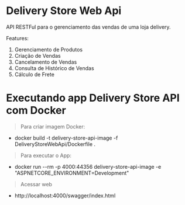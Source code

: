 # Delivery Store Web Api
API RESTFul para o gerenciamento das vendas de uma loja delivery.

Features:

1. Gerenciamento de Produtos
2. Criação de Vendas
3. Cancelamento de Vendas
4. Consulta de Histórico de Vendas
5. Cálculo de Frete



# Executando app Delivery Store API com Docker

> Para criar imagem Docker:
- docker build -t delivery-store-api-image -f  DeliveryStoreWebApi/Dockerfile .

> Para executar o App:
- docker run --rm -p 4000:44356 delivery-store-api-image -e "ASPNETCORE_ENVIRONMENT=Development"

> Acessar web
- http://localhost:4000/swagger/index.html
